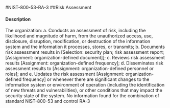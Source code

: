 #NIST-800-53-RA-3
##Risk Assessment
#### Description
The organization:
  a.  Conducts an assessment of risk, including the likelihood and magnitude of harm, from the unauthorized access, use, disclosure, disruption, modification, or destruction of the information system and the information it processes, stores, or transmits;
  b.  Documents risk assessment results in [Selection: security plan; risk assessment report; [Assignment: organization-defined document]];
  c.  Reviews risk assessment results [Assignment: organization-defined frequency];
  d.  Disseminates risk assessment results to [Assignment: organization-defined personnel or roles]; and
  e.  Updates the risk assessment [Assignment: organization-defined frequency] or whenever there are significant changes to the information system or environment of operation (including the identification of new threats and vulnerabilities), or other conditions that may impact the security state of the system.
No information found for the combination of standard NIST-800-53 and control RA-3

